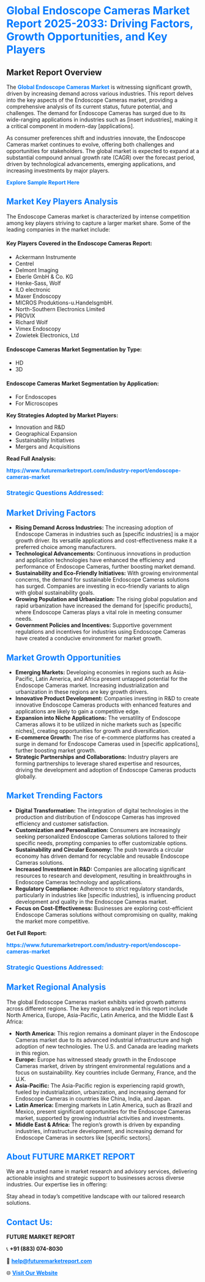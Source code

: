 <h1 style="color: #007BFF;">Global Endoscope Cameras Market Report 2025-2033: Driving Factors, Growth Opportunities, and Key Players</h1>

<section id="overview">
<h2>Market Report Overview</h2>
<p>The <a href="https://www.futuremarketreport.com/industry-report/endoscope-cameras-market" style="color: #007BFF; text-decoration: none;"><strong>Global Endoscope Cameras Market</strong></a> is witnessing significant growth, driven by increasing demand across various industries. This report delves into the key aspects of the Endoscope Cameras market, providing a comprehensive analysis of its current status, future potential, and challenges. The demand for Endoscope Cameras has surged due to its wide-ranging applications in industries such as [insert industries], making it a critical component in modern-day [applications].</p>
<p>As consumer preferences shift and industries innovate, the Endoscope Cameras market continues to evolve, offering both challenges and opportunities for stakeholders. The global market is expected to expand at a substantial compound annual growth rate (CAGR) over the forecast period, driven by technological advancements, emerging applications, and increasing investments by major players.</p>
</section>

<section id="overview">
<p><a href="https://www.futuremarketreport.com/request-sample/reportId=46104" style="color: #007BFF; text-decoration: none;"><strong>Explore Sample Report Here</strong></a></p>
</section>

<section id="key-players">
<h2 style="color: #007BFF;">Market Key Players Analysis</h2>
<p>The Endoscope Cameras market is characterized by intense competition among key players striving to capture a larger market share. Some of the leading companies in the market include:</p>
<h4>Key Players Covered in the Endoscope Cameras Report:</h4>
<ul><li>Ackermann Instrumente</li><li>Centrel</li><li>Delmont Imaging</li><li>Eberle GmbH &amp; Co. KG</li><li>Henke-Sass, Wolf</li><li>ILO electronic</li><li>Maxer Endoscopy</li><li>MICROS Produktions-u.HandelsgmbH.</li><li>North-Southern Electronics Limited</li><li>PROVIX</li><li>Richard Wolf</li><li>Vimex Endoscopy</li><li>Zowietek Electronics, Ltd</li></ul>
<h4>Endoscope Cameras Market Segmentation by Type:</h4>
<ul><li>HD</li><li>3D</li></ul>

<h4>Endoscope Cameras Market Segmentation by Application:</h4>
<ul><li>For Endoscopes</li><li>For Microscopes</li></ul>
<p><strong>Key Strategies Adopted by Market Players:</strong></p>
<ul>
<li>Innovation and R&D</li>
<li>Geographical Expansion</li>
<li>Sustainability Initiatives</li>
<li>Mergers and Acquisitions</li>
</ul>
</section>

<section>
<p><strong>Read Full Analysis: </strong></p><a href="https://www.futuremarketreport.com/industry-report/endoscope-cameras-market" style="color: #007BFF; text-decoration: none;"><strong>https://www.futuremarketreport.com/industry-report/endoscope-cameras-market</strong></a>
<h3 style="color: #007BFF;">Strategic Questions Addressed:</h3>
</section>

<section id="driving-factors">
<h2 style="color: #007BFF;">Market Driving Factors</h2>
<ul>
<li><strong>Rising Demand Across Industries:</strong> The increasing adoption of Endoscope Cameras in industries such as [specific industries] is a major growth driver. Its versatile applications and cost-effectiveness make it a preferred choice among manufacturers.</li>
<li><strong>Technological Advancements:</strong> Continuous innovations in production and application technologies have enhanced the efficiency and performance of Endoscope Cameras, further boosting market demand.</li>
<li><strong>Sustainability and Eco-Friendly Initiatives:</strong> With growing environmental concerns, the demand for sustainable Endoscope Cameras solutions has surged. Companies are investing in eco-friendly variants to align with global sustainability goals.</li>
<li><strong>Growing Population and Urbanization:</strong> The rising global population and rapid urbanization have increased the demand for [specific products], where Endoscope Cameras plays a vital role in meeting consumer needs.</li>
<li><strong>Government Policies and Incentives:</strong> Supportive government regulations and incentives for industries using Endoscope Cameras have created a conducive environment for market growth.</li>
</ul>
</section>

<section id="growth-opportunities">
<h2 style="color: #007BFF;">Market Growth Opportunities</h2>
<ul>
<li><strong>Emerging Markets:</strong> Developing economies in regions such as Asia-Pacific, Latin America, and Africa present untapped potential for the Endoscope Cameras market. Increasing industrialization and urbanization in these regions are key growth drivers.</li>
<li><strong>Innovative Product Development:</strong> Companies investing in R&D to create innovative Endoscope Cameras products with enhanced features and applications are likely to gain a competitive edge.</li>
<li><strong>Expansion into Niche Applications:</strong> The versatility of Endoscope Cameras allows it to be utilized in niche markets such as [specific niches], creating opportunities for growth and diversification.</li>
<li><strong>E-commerce Growth:</strong> The rise of e-commerce platforms has created a surge in demand for Endoscope Cameras used in [specific applications], further boosting market growth.</li>
<li><strong>Strategic Partnerships and Collaborations:</strong> Industry players are forming partnerships to leverage shared expertise and resources, driving the development and adoption of Endoscope Cameras products globally.</li>
</ul>
</section>

<section id="trending-factors">
<h2 style="color: #007BFF;">Market Trending Factors</h2>
<ul>
<li><strong>Digital Transformation:</strong> The integration of digital technologies in the production and distribution of Endoscope Cameras has improved efficiency and customer satisfaction.</li>
<li><strong>Customization and Personalization:</strong> Consumers are increasingly seeking personalized Endoscope Cameras solutions tailored to their specific needs, prompting companies to offer customizable options.</li>
<li><strong>Sustainability and Circular Economy:</strong> The push towards a circular economy has driven demand for recyclable and reusable Endoscope Cameras solutions.</li>
<li><strong>Increased Investment in R&D:</strong> Companies are allocating significant resources to research and development, resulting in breakthroughs in Endoscope Cameras technology and applications.</li>
<li><strong>Regulatory Compliance:</strong> Adherence to strict regulatory standards, particularly in industries like [specific industries], is influencing product development and quality in the Endoscope Cameras market.</li>
<li><strong>Focus on Cost-Effectiveness:</strong> Businesses are exploring cost-efficient Endoscope Cameras solutions without compromising on quality, making the market more competitive.</li>
</ul>
</section>

<section>
<p><strong>Get Full Report: </strong></p><a href="https://www.futuremarketreport.com/industry-report/endoscope-cameras-market" style="color: #007BFF; text-decoration: none;"><strong>https://www.futuremarketreport.com/industry-report/endoscope-cameras-market</strong></a>
<h3 style="color: #007BFF;">Strategic Questions Addressed:</h3>
</section>


<section id="regional-analysis">
<h2 style="color: #007BFF;">Market Regional Analysis</h2>
<p>The global Endoscope Cameras market exhibits varied growth patterns across different regions. The key regions analyzed in this report include North America, Europe, Asia-Pacific, Latin America, and the Middle East & Africa:</p>
<ul>
<li><strong>North America:</strong> This region remains a dominant player in the Endoscope Cameras market due to its advanced industrial infrastructure and high adoption of new technologies. The U.S. and Canada are leading markets in this region.</li>
<li><strong>Europe:</strong> Europe has witnessed steady growth in the Endoscope Cameras market, driven by stringent environmental regulations and a focus on sustainability. Key countries include Germany, France, and the U.K.</li>
<li><strong>Asia-Pacific:</strong> The Asia-Pacific region is experiencing rapid growth, fueled by industrialization, urbanization, and increasing demand for Endoscope Cameras in countries like China, India, and Japan.</li>
<li><strong>Latin America:</strong> Emerging markets in Latin America, such as Brazil and Mexico, present significant opportunities for the Endoscope Cameras market, supported by growing industrial activities and investments.</li>
<li><strong>Middle East & Africa:</strong> The region’s growth is driven by expanding industries, infrastructure development, and increasing demand for Endoscope Cameras in sectors like [specific sectors].</li>
</ul>
</section>

<footer>
<h2 style="color: #007BFF;">About FUTURE MARKET REPORT</h2>
<p>We are a trusted name in market research and advisory services, delivering actionable insights and strategic support to businesses across diverse industries. Our expertise lies in offering:</p>

<p>Stay ahead in today’s competitive landscape with our tailored research solutions.</p>

<h2 style="color: #007BFF;">Contact Us:</h2>
<p><strong>FUTURE MARKET REPORT</strong></p>
<p>📞 <strong>+91 (883) 074-8030</strong></p>
<p>📧 <strong><a href="mailto:help@futuremarketreport.com" style="color: #007BFF;">help@futuremarketreport.com</a></strong></p>
<p>🌐 <strong><a href="https://www.futuremarketreport.com/" style="color: #007BFF;">Visit Our Website</a></strong></p>
</footer>